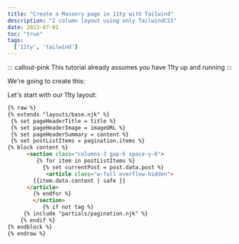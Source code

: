 ```yaml
---
title: "Create a Masonry page in 11ty with Tailwind"
description: "2 column layout using only TailwindCSS"
date: 2023-07-01
toc: "true"
tags:
  ['11ty', 'tailwind']
---
```


::: callout-pink
This tutorial already assumes you have 11ty up and running
:::

We're going to create this: 

<section class="columns-2 gap-6 space-y-6">
    <div class="w-full bg-green-400 rounded-2xl overflow-hidden h-26">
        </div>
        <div class="w-full bg-green-400 rounded-2xl overflow-hidden h-26">
        </div>
        <div class="w-full bg-green-400 rounded-2xl overflow-hidden h-22">
        </div>
        <div class="w-full bg-green-400 rounded-2xl overflow-hidden h-30">
        </div>
</section>

Let's start with our 11ty layout:

```html
{% raw %}
{% extends "layouts/base.njk" %}
 {% set pageHeaderTitle = title %}
 {% set pageHeaderImage = imageURL %}
 {% set pageHeaderSummary = content %}
 {% set postListItems = pagination.items %}
{% block content %}
      <section class="columns-2 gap-6 space-y-6">
         {% for item in postListItems %}
           {% set currentPost = post.data.post %}
 			<article class="w-full overflow-hidden">
		{{item.data.content | safe }}
      </article>
        {% endfor %}
        </section>
           {% if not tag %}
     {% include "partials/pagination.njk" %}
    {% endif %}
{% endblock %}
{% endraw %}
```